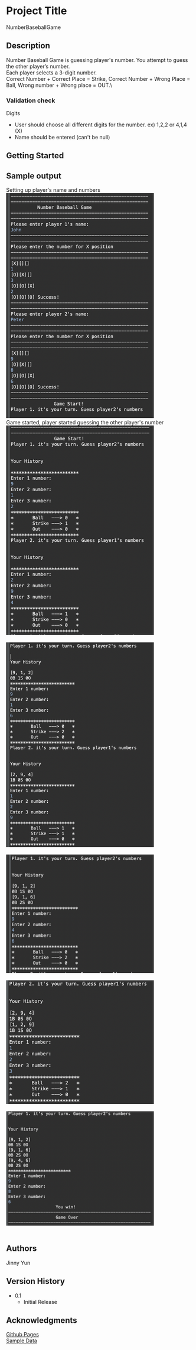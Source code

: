 # Project Title
NumberBaseballGame

## Description

Number Baseball Game is guessing player's number. You attempt to guess the other player’s number. \
Each player selects a 3-digit number. \
Correct Number + Correct Place = Strike, Correct Number + Wrong Place = Ball, Wrong number + Wrong place = OUT.\

### Validation check

Digits
- User should choose all different digits for the number.
ex) 1,2,2 or 4,1,4 (X)
- Name should be entered (can't be null)


## Getting Started

## Sample output

  Setting up player's name and numbers<br>
<img src="/image/Baseballgame_1.png" width="400px"></img><br>
  Game started, player started guessing the other player's number<br>
<img src="/image/Baseballgame_2.png" width="400px"></img><br><br>
<img src="/image/Baseballgame_3.png" width="400px"></img><br><br>
<img src="/image/Baseballgame_4.png" width="400px"></img><br><br>
<img src="/image/Baseballgame_5.png" width="400px"></img><br><br>
<img src="/image/Baseballgame_6.png" width="400px"></img><br><br>

## Authors
Jinny Yun

## Version History
* 0.1
    * Initial Release

## Acknowledgments
<a href = "https://pages.github.com/">Github Pages</href><br>
<a href = "https://www.briandunning.com/sample-data/">Sample Data</href>

